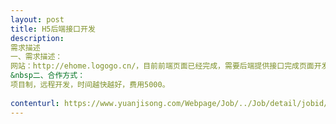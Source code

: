 ```yaml
---                
layout: post       
title: H5后端接口开发           
description: 
需求描述
一、需求描述：网站：http://ehome.logogo.cn/，目前前端页面已经完成，需要后端提供接口完成页面开发，语言不限。&nbsp二、合作方式：项目制，远程开发，时间越快越好，费用5000。
     
contenturl: https://www.yuanjisong.com/Webpage/Job/../Job/detail/jobid/101480      
---                 
```


